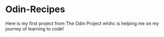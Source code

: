 # Odin-Recipes

Here is my first project from The Odin Project whihc is helping me on my journey of learning to code!
